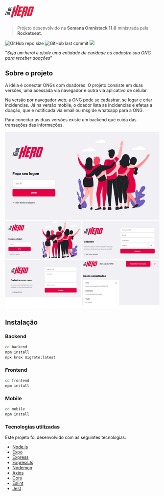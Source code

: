 # ![](/github/logo.png)

> Projeto desenvolvido na **Semana Omnistack 11.0** ministrada pela **Rocketseat**.

![GitHub repo size](https://img.shields.io/github/repo-size/ryoshii/be-the-hero)
![GitHub last commit](https://img.shields.io/github/last-commit/ryoshii/be-the-hero)
![](https://img.shields.io/badge/made%20by-Rodrigo%20Yoshioka-informational)

"_Seja um herói e ajude uma entidade de caridade ou cadastre sua ONG para receber doações_"

## Sobre o projeto

A idéia é conectar ONGs com doadores.
O projeto consiste em duas versões, uma acessada via navegador e outra via aplicativo de celular.

Na versão por navegador web, a ONG pode se cadastrar, se logar e criar incidencias.
Já na versão mobile, o doador lista as incidencias e efetua a doação, que é notificada via email ou msg de whatsapp para a ONG.

Para conectar as duas versões existe um backend que cuida das transações das informações.

![](github/header.png)
![](github/backend_funcionalities.png)

## Instalação

### Backend
```sh
cd backend
npm install
npx knex migrate:latest
```

### Frontend
```sh
cd frontend
npm install
```

### Mobile
```sh
cd mobile
npm install
```

### Tecnologias utilizadas

Este projeto foi desenvolvido com as seguintes tecnologias:

- [Node.js](https://nodejs.org/en/)
- [Expo](https://expo.io/)
- [Express](https://expressjs.com/pt-br/)
- [ExpressJs](https://expressjs.com/pt-br/)
- [Nodemon](https://www.npmjs.com/package/nodemon)
- [Axios](https://www.npmjs.com/package/axios)
- [Cors](https://www.npmjs.com/package/cors)
- [Eslint](https://www.npmjs.com/package/eslint)
- [Jest](https://www.npmjs.com/package/jest)

